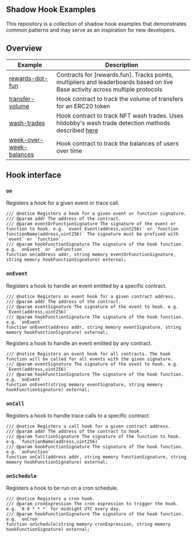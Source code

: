 ## Shadow Hook Examples
This repository is a collection of shadow hook examples that demonstrates common patterns and may serve as an
inspiration for new developers.

## Overview

| Example | Description |
|---------|-------------|
| [rewards-dot-fun](./src/rewards-dot-fun) | Contracts for [rewards.fun]. Tracks points, multipliers and leaderboards based on live Base activity across multiple protocols |
| [transfer-volume](./src/transfer-volume) | Hook contract to track the volume of transfers for an ERC20 token |
| [wash-trades](./src/wash-trades) | Hook contract to track NFT wash trades. Uses hildobby's wash trade detection methods described [here](https://community.dune.com/blog/nft-wash-trading-on-ethereum) |
| [week-over-week-balances](./src/week-over-week-balances) | Hook contract to track the balances of users over time |

## Hook interface

### `on`
Registers a hook for a given event or trace call.

```solidity
/// @notice Registers a hook for a given event or function signature.
/// @param addr The address of the contract.
/// @param eventOrFunctionSignature The signature of the event or function to hook. e.g. `event Event(address,uint256)` or `function functionName(address,uint256)` The signature must be prefixed with `event` or `function`.
/// @param hookFunctionSignature The signature of the hook function. e.g. `onEvent` or `onFunction`
function on(address addr, string memory eventOrFunctionSignature, string memory hookFunctionSignature) external;
```

### `onEvent`
Registers a hook to handle an event emitted by a specific contract.
```solidity
/// @notice Registers an event hook for a given contract address.
/// @param addr The address of the contract.
/// @param eventSignature The signature of the event to hook. e.g. `Event(address,uint256)`
/// @param hookFunctionSignature The signature of the hook function. e.g. `onEvent`
function onEvent(address addr, string memory eventSignature, string memory hookFunctionSignature) external;
```

Registers a hook to handle an event emitted by any contract.

```solidity
/// @notice Registers an event hook for all contracts. The hook function will be called for all events with the given signature.
/// @param eventSignature The signature of the event to hook. e.g. `Event(address,uint256)`
/// @param hookFunctionSignature The signature of the hook function. e.g. `onEvent`
function onEvent(string memory eventSignature, string memory hookFunctionSignature) external;
```

### `onCall`
Registers a hook to handle trace calls to a specific contract.

```solidity
/// @notice Registers a call hook for a given contract address.
/// @param addr The address of the contract to hook.
/// @param functionSignature The signature of the function to hook. e.g. `functionName(address,uint256)`
/// @param hookFunctionSignature The signature of the hook function. e.g. `onFunction`
function onCall(address addr, string memory functionSignature, string memory hookFunctionSignature) external;
```

### `onSchedule`
Registers a hook to be run on a cron schedule.

```solidity
/// @notice Registers a cron hook.
/// @param cronExpression The cron expression to trigger the hook. e.g. `0 0 * * *` for midnight UTC every day.
/// @param hookFunctionSignature The signature of the hook function. e.g. `onCron`
function onSchedule(string memory cronExpression, string memory hookFunctionSignature) external;
```
